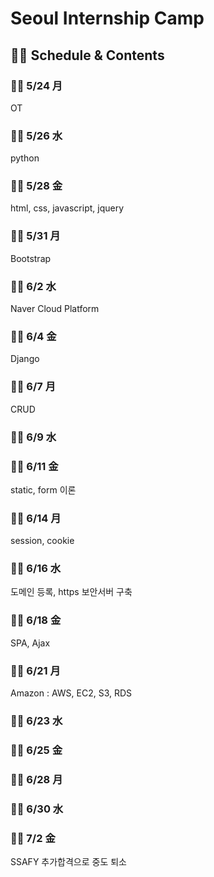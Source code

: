 # <h1>Seoul Internship Camp</h1>

<h2> 🐱‍👓 Schedule & Contents </h2>


<h3> 🐱‍🏍 5/24 月 </h3>
OT

<h3>  🐱‍🏍 5/26 水 </h3>
python 

<h3>  🐱‍🏍 5/28 金 </h3>
  html, css, javascript, jquery 

<h3>  🐱‍🏍 5/31 月 </h3>
Bootstrap 

<h3>  🐱‍🏍 6/2  水 </h3>
Naver Cloud Platform  

<h3>  🐱‍🏍 6/4  金 </h3>
Django 
 
<h3>  🐱‍🏍 6/7  月 </h3>
CRUD  

<h3>  🐱‍🏍 6/9  水 </h3>


<h3>  🐱‍🏍 6/11 金 </h3>
static, form 이론

<h3>  🐱‍🏍 6/14 月 </h3>
session, cookie

<h3>  🐱‍🏍 6/16 水 </h3>
도메인 등록, https 보안서버 구축 

<h3>  🐱‍🏍 6/18 金 </h3>
SPA, Ajax 

<h3>  🐱‍🏍 6/21 月 </h3>
Amazon : AWS, EC2, S3, RDS

<h3>  🐱‍🏍 6/23 水 </h3>

<h3>  🐱‍🏍 6/25 金 </h3>

<h3>  🐱‍🏍 6/28 月 </h3>

<h3>  🐱‍🏍 6/30 水 </h3>

<h3>  🐱‍🏍 7/2  金 </h3>

SSAFY 추가합격으로 중도 퇴소
